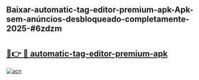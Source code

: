 ## Baixar-automatic-tag-editor-premium-apk-Apk-sem-anúncios-desbloqueado-completamente-2025-#6zdzm

# <h2><a href="https://ainizakaria.my?title=automatic-tag-editor-premium-apk&ref=20M">🔗👉 🔴 automatic-tag-editor-premium-apk</a></h2>

[![acn](https://github.com/user-attachments/assets/0f9c940e-d8b0-45ae-aac7-cd30a18b3e1c)](https://ainizakaria.my?title=automatic-tag-editor-premium-apk&ref=20M)

